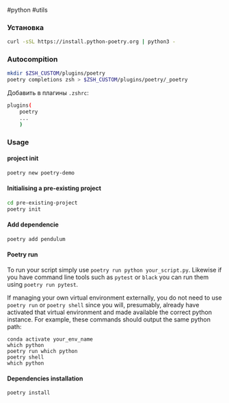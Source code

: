 #python #utils

### Установка
```bash
curl -sSL https://install.python-poetry.org | python3 -
```

### Autocompition
```bash 
mkdir $ZSH_CUSTOM/plugins/poetry
poetry completions zsh > $ZSH_CUSTOM/plugins/poetry/_poetry
```
Добавить в плагины `.zshrc`:
```bash
plugins(
	poetry
	...
	)
```


### Usage
#### project init
```bash
poetry new poetry-demo
```

#### Initialising a pre-existing project
```bash
cd pre-existing-project
poetry init
```

#### Add dependencie
```bash
poetry add pendulum
```

#### Poetry run
To run your script simply use `poetry run python your_script.py`. Likewise if you have command line tools such as `pytest` or `black` you can run them using `poetry run pytest`.

If managing your own virtual environment externally, you do not need to use `poetry run` or `poetry shell` since you will, presumably, already have activated that virtual environment and made available the correct python instance. For example, these commands should output the same python path:

```shell
conda activate your_env_name
which python
poetry run which python
poetry shell
which python
```

#### Dependencies installation
```bash
poetry install
```
